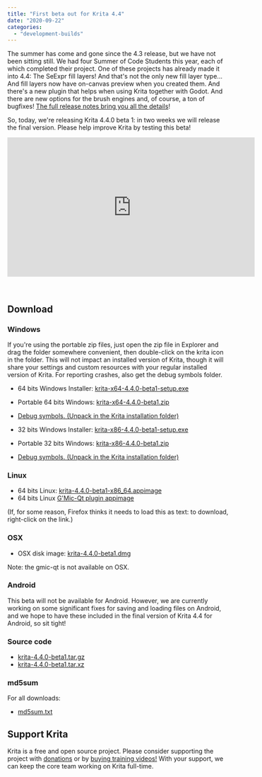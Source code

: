 ```yaml
---
title: "First beta out for Krita 4.4"
date: "2020-09-22"
categories: 
  - "development-builds"
---
```


The summer has come and gone since the 4.3 release, but we have not been sitting still. We had four Summer of Code Students this year, each of which completed their project. One of these projects has already made it into 4.4: The SeExpr fill layers! And that's not the only new fill layer type... And fill layers now have on-canvas preview when you created them. And there's a new plugin that helps when using Krita together with Godot. And there are new options for the brush engines and, of course, a ton of bugfixes! [The full release notes bring you all the details](/krita-4-4-0-release-notes/)!

So, today, we're releasing Krita 4.4.0 beta 1: in two weeks we will release the final version. Please help improve Krita by testing this beta!

<iframe src="https://diode.zone/videos/embed/b441f360-0b94-470a-8365-5a5f44b3a617" width="560" height="315" frameborder="0" sandbox="allow-same-origin allow-scripts allow-popups" allowfullscreen="allowfullscreen" data-mce-fragment="1"></iframe>

 

## Download

### Windows

If you're using the portable zip files, just open the zip file in Explorer and drag the folder somewhere convenient, then double-click on the krita icon in the folder. This will not impact an installed version of Krita, though it will share your settings and custom resources with your regular installed version of Krita. For reporting crashes, also get the debug symbols folder.

- 64 bits Windows Installer: [krita-x64-4.4.0-beta1-setup.exe](https://download.kde.org/unstable/krita/4.4.0-beta1/krita-x64-4.4.0-beta1-setup.exe)
- Portable 64 bits Windows: [krita-x64-4.4.0-beta1.zip](https://download.kde.org/unstable/krita/4.4.0-beta1/krita-x64-4.4.0-beta1.zip)
- [Debug symbols. (Unpack in the Krita installation folder)](https://download.kde.org/unstable/krita/4.4.0-beta1/krita-x64-4.4.0-beta1-dbg.zip)

- 32 bits Windows Installer: [krita-x86-4.4.0-beta1-setup.exe](https://download.kde.org/unstable/krita/4.4.0-beta1/krita-x86-4.4.0-beta1-setup.exe)
- Portable 32 bits Windows: [krita-x86-4.4.0-beta1.zip](https://download.kde.org/unstable/krita/4.4.0-beta1/krita-x86-4.4.0-beta1.zip)
- [Debug symbols. (Unpack in the Krita installation folder)](https://download.kde.org/unstable/krita/4.4.0-beta1/krita-x86-4.4.0-beta1-dbg.zip)

### Linux

- 64 bits Linux: [krita-4.4.0-beta1-x86\_64.appimage](https://download.kde.org/unstable/krita/4.4.0-beta1/krita-4.4.0-beta1-x86_64.appimage)
- 64 bits Linux [G'Mic-Qt plugin appimage](https://download.kde.org/unstable/krita/4.4.0-beta1/gmic_krita_qt-x86_64.appimage)

(If, for some reason, Firefox thinks it needs to load this as text: to download, right-click on the link.)

### OSX

- OSX disk image: [krita-4.4.0-beta1.dmg](https://download.kde.org/unstable/krita/4.4.0-beta1/krita-4.4.0-beta1.dmg)

Note: the gmic-qt is not available on OSX.

### Android

This beta will not be available for Android. However, we are currently working on some significant fixes for saving and loading files on Android, and we hope to have these included in the final version of Krita 4.4 for Android, so sit tight!

### Source code

- [krita-4.4.0-beta1.tar.gz](https://download.kde.org/unstable/krita/4.4.0-beta1/krita-4.4.0-beta1.tar.gz)
- [krita-4.4.0-beta1.tar.xz](https://download.kde.org/unstable/krita/4.4.0-beta1/krita-4.4.0-beta1.tar.xz)

### md5sum

For all downloads:

- [md5sum.txt](https://download.kde.org/unstable/krita/4.4.0-beta1/md5sum.txt)

## Support Krita

Krita is a free and open source project. Please consider supporting the project with [donations](/support-us/donations/) or by [buying training videos!](/support-us/shop) With your support, we can keep the core team working on Krita full-time.
